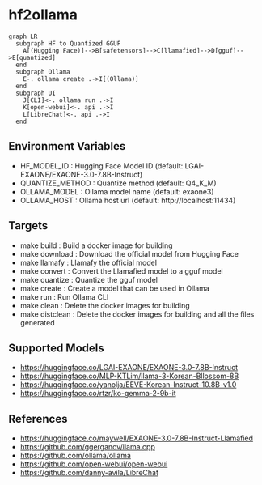 # hf2ollama
```mermaid
graph LR
  subgraph HF to Quantized GGUF
    A[(Hugging Face)]-->B[safetensors]-->C[llamafied]-->D[gguf]-->E[quantized]
  end
  subgraph Ollama
    E-. ollama create .->I[(Ollama)]
  end
  subgraph UI
    J[CLI]<-. ollama run .->I
    K[open-webui]<-. api .->I
    L[LibreChat]<-. api .->I
  end
```

Environment Variables
---------------------
* HF_MODEL_ID          : Hugging Face Model ID (default: LGAI-EXAONE/EXAONE-3.0-7.8B-Instruct)
* QUANTIZE_METHOD      : Quantize method (default: Q4_K_M)
* OLLAMA_MODEL         : Ollama model name (default: exaone3)
* OLLAMA_HOST          : Ollama host url (default: http://localhost:11434)

Targets
-------
* make build           : Build a docker image for building
* make download        : Download the official model from Hugging Face
* make llamafy         : Llamafy the official model
* make convert         : Convert the Llamafied model to a gguf model
* make quantize        : Quantize the gguf model
* make create          : Create a model that can be used in Ollama
* make run             : Run Ollama CLI
* make clean           : Delete the docker images for building
* make distclean       : Delete the docker images for building and all the files generated

Supported Models
----------------
* https://huggingface.co/LGAI-EXAONE/EXAONE-3.0-7.8B-Instruct
* https://huggingface.co/MLP-KTLim/llama-3-Korean-Bllossom-8B
* https://huggingface.co/yanolja/EEVE-Korean-Instruct-10.8B-v1.0
* https://huggingface.co/rtzr/ko-gemma-2-9b-it

References
----------
* https://huggingface.co/maywell/EXAONE-3.0-7.8B-Instruct-Llamafied
* https://github.com/ggerganov/llama.cpp
* https://github.com/ollama/ollama
* https://github.com/open-webui/open-webui
* https://github.com/danny-avila/LibreChat
